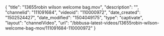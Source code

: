 {
    "title": "13655robin wilson welcome bag.mov",
    "description": "",
    "channelid": "111091684",
    "videoid": "110000972",
    "date_created": "1502524427",
    "date_modified": "1504049175",
    "type": "captivate",
    "layout": "channelVideo",
    "url": "\/bbbusa-latest-videos\/13655robin-wilson-welcome-bag-mov\/111091684-110000972"
}
